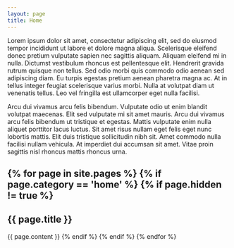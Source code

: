 ```yaml
---
layout: page
title: Home
---
```


Lorem ipsum dolor sit amet, consectetur adipiscing elit, sed do eiusmod tempor incididunt ut labore et dolore magna aliqua. Scelerisque eleifend donec pretium vulputate sapien nec sagittis aliquam. Aliquam eleifend mi in nulla. Dictumst vestibulum rhoncus est pellentesque elit. Hendrerit gravida rutrum quisque non tellus. Sed odio morbi quis commodo odio aenean sed adipiscing diam. Eu turpis egestas pretium aenean pharetra magna ac. At in tellus integer feugiat scelerisque varius morbi. Nulla at volutpat diam ut venenatis tellus. Leo vel fringilla est ullamcorper eget nulla facilisi.

Arcu dui vivamus arcu felis bibendum. Vulputate odio ut enim blandit volutpat maecenas. Elit sed vulputate mi sit amet mauris. Arcu dui vivamus arcu felis bibendum ut tristique et egestas. Mattis vulputate enim nulla aliquet porttitor lacus luctus. Sit amet risus nullam eget felis eget nunc lobortis mattis. Elit duis tristique sollicitudin nibh sit. Amet commodo nulla facilisi nullam vehicula. At imperdiet dui accumsan sit amet. Vitae proin sagittis nisl rhoncus mattis rhoncus urna.


{% for page in site.pages %}
	{% if page.category == 'home' %}
		{% if page.hidden != true %}
---
<h2 id="{{ page.title | slugify }}"> {{ page.title }} </h2>
{{ page.content }}
		{% endif %}
	{% endif %}
{% endfor %}

